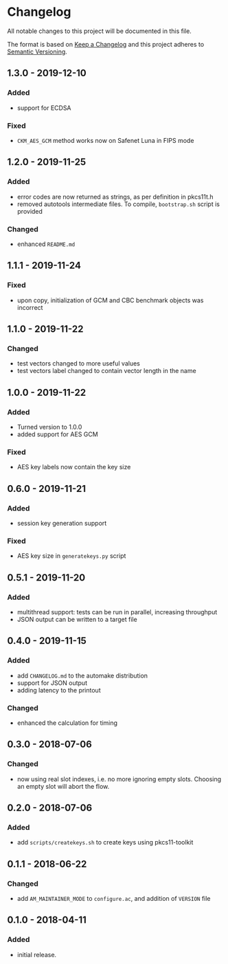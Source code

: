 # Changelog
All notable changes to this project will be documented in this file.

The format is based on [Keep a Changelog](http://keepachangelog.com/en/1.0.0/)
and this project adheres to [Semantic Versioning](http://semver.org/spec/v2.0.0.html).

## 1.3.0 - 2019-12-10
### Added
- support for ECDSA

### Fixed
- `CKM_AES_GCM` method works now on Safenet Luna in FIPS mode

## 1.2.0 - 2019-11-25
### Added
- error codes are now returned as strings, as per definition in pkcs11t.h
- removed autotools intermediate files. To compile, `bootstrap.sh` script is provided

### Changed
- enhanced `README.md`

## 1.1.1 - 2019-11-24
### Fixed
- upon copy, initialization of GCM and CBC benchmark objects was incorrect

## 1.1.0 - 2019-11-22
### Changed
- test vectors changed to more useful values
- test vectors label changed to contain vector length in the name

## 1.0.0 - 2019-11-22
### Added
- Turned version to 1.0.0
- added support for AES GCM
### Fixed
- AES key labels now contain the key size

## 0.6.0 - 2019-11-21
### Added
- session key generation support
### Fixed
- AES key size in `generatekeys.py` script

## 0.5.1 - 2019-11-20
### Added
- multithread support: tests can be run in parallel, increasing throughput
- JSON output can be written to a target file

## 0.4.0 - 2019-11-15
### Added
- add `CHANGELOG.md` to the automake distribution
- support for JSON output
- adding latency to the printout

### Changed
- enhanced the calculation for timing

## 0.3.0 - 2018-07-06
### Changed
- now using real slot indexes, i.e. no more ignoring empty slots. Choosing an empty slot will abort the flow.

## 0.2.0 - 2018-07-06
### Added
- add `scripts/createkeys.sh` to create keys using pkcs11-toolkit

## 0.1.1 - 2018-06-22
### Changed
- add `AM_MAINTAINER_MODE` to `configure.ac`, and addition of `VERSION` file

## 0.1.0 - 2018-04-11
### Added
- initial release.

